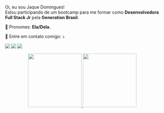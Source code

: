 <p align="left"> 
  Oi, eu sou Jaque Domingues! <br> Estou participando de um bootcamp para me formar como <strong>Desenvolvedora Full Stack Jr</strong> pela <strong>Generation Brasil</strong>.
</p>
<p align="left">
  🦄 Pronomes: <strong>Ela/Dela.</strong>
</p>

<p align="left">
  💌 Entre em contato comigo: ⤵️
</p>
 <div><a href="https://www.instagram.com/jaquedmonteiro" target="_blank"><img src="https://img.shields.io/badge/-Instagram-%23E4405F?style=for-the-badge&logo=instagram&logoColor=white" target="_blank"></a>
  <a href = "mailto:jaquem.rs@hotmail.com"><img src="https://img.shields.io/badge/Outlook-0078D4?style=for-the-badge&logo=outlook&logoColor=white" target="_blank"></a>
  <a href="https://www.linkedin.com/in/jaquedmonteiro/" target="_blank"><img src="https://img.shields.io/badge/-LinkedIn-%230077B5?style=for-the-badge&logo=linkedin&logoColor=white" target="_blank"></a> </div>
  <p align="left">

  <div align="center">
  <a href="https://github.com/Jaquedmonteiro">
  <img height="175em" src="https://github-readme-stats.vercel.app/api/top-langs/?username=Jaquedmonteiro&layout=compact&langs_count=7&theme=light"/>
  <img height="175em" src="https://github-readme-stats.vercel.app/api?username=Jaquedmonteiro&show_icons=true&theme=light&include_all_commits=true&count_private=true"/>
</div>
</div>


